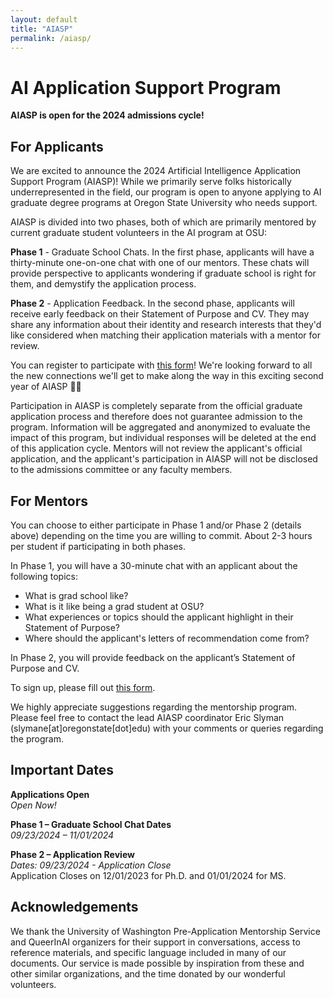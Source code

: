 ```yaml
---
layout: default
title: "AIASP"
permalink: /aiasp/
---
```


# AI Application Support Program

**AIASP is open for the 2024 admissions cycle!**

## For Applicants
We are excited to announce the 2024 Artificial Intelligence Application Support Program (AIASP)! While we primarily serve folks historically underrepresented in the field, our program is open to anyone applying to AI graduate degree programs at Oregon State University who needs support.

AIASP is divided into two phases, both of which are primarily mentored by current graduate student volunteers in the AI program at OSU:

**Phase 1** - Graduate School Chats. In the first phase, applicants will have a thirty-minute one-on-one chat with one of our mentors. These chats will provide perspective to applicants wondering if graduate school is right for them, and demystify the application process.

**Phase 2** - Application Feedback. In the second phase, applicants will receive early feedback on their Statement of Purpose and CV. They may share any information about their identity and research interests that they'd like considered when matching their application materials with a mentor for review.

You can register to participate with [this form](https://forms.gle/zVvWrNaRttxXhYzs8)! We're looking forward to all the new connections we'll get to make along the way in this exciting second year of AIASP 🎉🎉

Participation in AIASP is completely separate from the official graduate application process and therefore does not guarantee admission to the program. Information will be aggregated and anonymized to evaluate the impact of this program, but individual responses will be deleted at the end of this application cycle. Mentors will not review the applicant's official application, and the applicant's participation in AIASP will not be disclosed to the admissions committee or any faculty members.

## For Mentors

You can choose to either participate in Phase 1 and/or Phase 2 (details above) depending on the time you are willing to commit. About 2-3 hours per student if participating in both phases.

In Phase 1, you will have a 30-minute chat with an applicant about the following topics:
- What is grad school like?
- What is it like being a grad student at OSU?
- What experiences or topics should the applicant highlight in their Statement of Purpose?
- Where should the applicant's letters of recommendation come from?

In Phase 2, you will provide feedback on the applicant’s Statement of Purpose and CV.

To sign up, please fill out [this form](https://forms.gle/gkdmLymJTW8NjcEU6). 

We highly appreciate suggestions regarding the mentorship program. Please feel free to contact the lead AIASP coordinator Eric Slyman (slymane[at]oregonstate[dot]edu) with your comments or queries regarding the program.

## Important Dates

**Applications Open** \
*Open Now!*

**Phase 1 – Graduate School Chat Dates** \
*09/23/2024 – 11/01/2024*

**Phase 2 – Application Review** \
*Dates: 09/23/2024 - Application Close* \
Application Closes on 12/01/2023 for Ph.D. and 01/01/2024 for MS.

## Acknowledgements 

We thank the University of Washington Pre-Application Mentorship Service and QueerInAI organizers for their support in conversations, access to reference materials, and specific language included in many of our documents. Our service is made possible by inspiration from these and other similar organizations, and the time donated by our wonderful volunteers.
